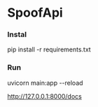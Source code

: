# SpoofApi

### Instal
pip install -r requirements.txt

### Run
uvicorn main:app --reload

http://127.0.0.1:8000/docs

